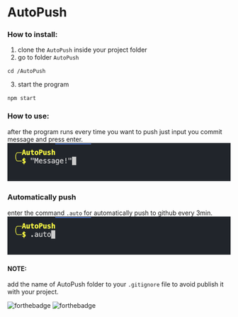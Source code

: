 # AutoPush

### How to install: 

1. clone the ``` AutoPush ``` inside your project folder
2. go to folder ``` AutoPush ```
```shell
cd /AutoPush 
```
3. start the program
```shell
npm start
```

### How to use: 
after the program runs every time you want to push just input you commit message and press enter.
![img screen](https://raw.githubusercontent.com/Ra-Wo/AutoPush/main/imgs/Screen%20Shot%202022-02-18%20at%204.09.38%20PM.png)

### Automatically push
enter the command ```.auto``` for automatically push to github every 3min.
![timg screen](https://raw.githubusercontent.com/Ra-Wo/AutoPush/main/imgs/Screen%20Shot%202022-02-18%20at%204.11.47%20PM.png)

#### NOTE:
add the name of AutoPush folder to your ```.gitignore``` file to avoid publish it with your project.

![forthebadge](https://forthebadge.com/images/badges/built-with-love.svg)
![forthebadge](https://forthebadge.com/images/badges/made-with-javascript.svg)
